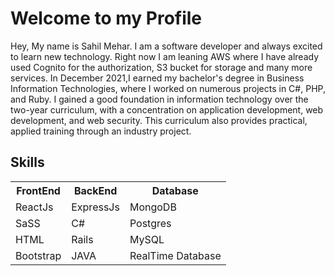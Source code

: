# Welcome to my Profile
Hey, My name is Sahil Mehar. I am a software developer and always excited to learn new technology. Right now I am leaning AWS where I have already used Cognito for the authorization, S3 bucket for storage and many more services.
In December 2021,I earned my bachelor's degree in Business Information Technologies, where I worked on numerous projects in C#, PHP, and Ruby. I gained a good foundation in information technology over the two-year curriculum, with a concentration on application development, web development, and web security. This curriculum also provides practical, applied training through an industry project.


## Skills 
<table>
  <tr>
  <th> FrontEnd </th>
  <th> BackEnd </th>
  <th> Database </th>
  </tr>
  
   <tr>
     <td>ReactJs </td>
     <td>ExpressJs </td>
      <td>MongoDB </td>
   </tr>
  
  <tr>
     <td>SaSS </td>
     <td>C# </td>
      <td>Postgres </td>
   </tr>
  
   <tr>
     <td>HTML </td>
     <td>Rails </td>
      <td>MySQL </td>
   </tr>
  
  <tr>
     <td>Bootstrap </td>
     <td>JAVA </td>
      <td>RealTime Database  </td>
   </tr>
  
<table>


<!--
**sahil973/sahil973** is a ✨ _special_ ✨ repository because its `README.md` (this file) appears on your GitHub profile.

Here are some ideas to get you started:

- 🔭 I’m currently working on ...
- 🌱 I’m currently learning ...
- 👯 I’m looking to collaborate on ...
- 🤔 I’m looking for help with ...
- 💬 Ask me about ...
- 📫 How to reach me: ...
- 😄 Pronouns: ...
- ⚡ Fun fact: ...
-->
